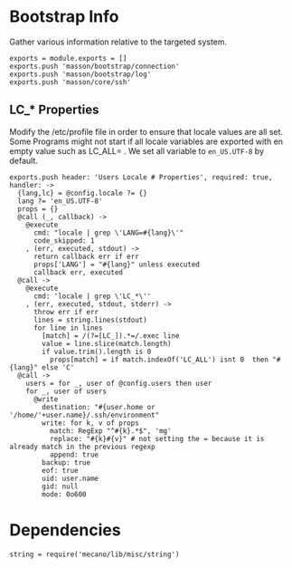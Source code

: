 
# Bootstrap Info

Gather various information relative to the targeted system.

    exports = module.exports = []
    exports.push 'masson/bootstrap/connection'
    exports.push 'masson/bootstrap/log'
    exports.push 'masson/core/ssh'

## LC_* Properties

Modify the /etc/profile file in order to ensure that locale values are all set.
Some Programs might not start if all locale variables are exported with en empty value
such as LC_ALL= . We set all variable to `en_US.UTF-8` by default.

    exports.push header: 'Users Locale # Properties', required: true, handler: ->
      {lang,lc} = @config.locale ?= {}
      lang ?= 'en_US.UTF-8'
      props = {}
      @call (_, callback) ->
        @execute
          cmd: "locale | grep \'LANG=#{lang}\'"
          code_skipped: 1
        , (err, executed, stdout) ->
          return callback err if err
          props['LANG'] = "#{lang}" unless executed
          callback err, executed
      @call ->
        @execute
          cmd: 'locale | grep \'LC_*\''
        , (err, executed, stdout, stderr) ->
          throw err if err
          lines = string.lines(stdout)
          for line in lines
            [match] = /(?=[LC_]).*=/.exec line
            value = line.slice(match.length)
            if value.trim().length is 0
              props[match] = if match.indexOf('LC_ALL') isnt 0  then "#{lang}" else 'C'
      @call ->
        users = for _, user of @config.users then user
        for _, user of users
          @write
            destination: "#{user.home or '/home/'+user.name}/.ssh/environment"
            write: for k, v of props
              match: RegExp "^#{k}.*$", 'mg'
              replace: "#{k}#{v}" # not setting the = because it is already match in the previous regexp
              append: true
            backup: true
            eof: true
            uid: user.name
            gid: null
            mode: 0o600


# Dependencies

    string = require('mecano/lib/misc/string')

